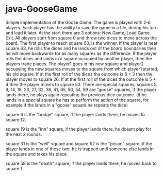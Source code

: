 # java-GooseGame

Simple implementation of the Goose Game. The game is played with 2-6 players. Each player has the ability to save the game in a file, during his turn and load it later.
At the start there are 3 options: New Game, Load Game, Exit.
All players start from square 0 and throw two dices to move across the board.
The first player to reach square 63, is the winner. 
If the player is near square 63, he rolls the dices and he lands out of the board boundaries then he will move backwards for as many squares as the difference.
If the player rolls the dices and lands in a square occupied by another player, then the players trade places. 
The player1 goes in his new square and player2 occupying the new squares moves to the square from which player1 started, his old square.
If at the first roll of the dices the outcome is 6 + 3 then the player moves to square 26.
If at the first roll of the dices the outcome is 5 + 4 then the player moves to square 53.
There are special squares:
  squares 5, 9, 14, 18, 23, 27, 32, 36, 41, 45, 50, 54, 59 are "goose" squares, if the player lands there, he plays again repeating the previous dice outcome.
  (if he lands in a special square he has to perform the action of the square, for example if the lands in a "goose" square he repeats the dice)
  
  square 6 is the "bridge" square, if the player lands there, he moves to square 12.
  
  square 19 is the "inn" square, if the player lands there, he doesnt play for the next 2 rounds.
  
  square 31 is the "well" square and square 52 is the "prison" square, if the player lands in one of these two, 
  he is trapped until someone else lands in the square and takes his place.
  
  square 58 is the "death" square, if the player lands there, he moves back to square 1.
